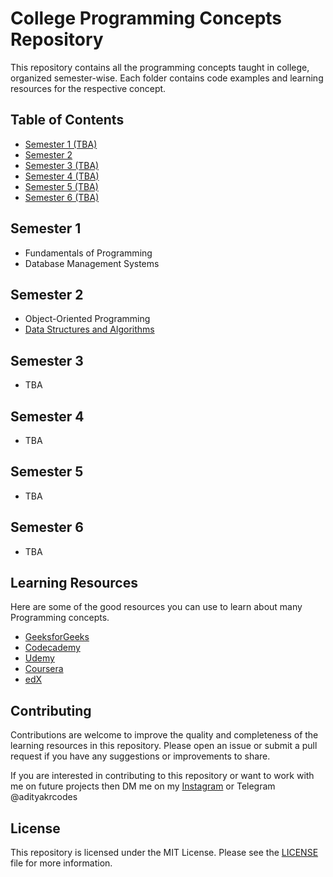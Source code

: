 # College Programming Concepts Repository

This repository contains all the programming concepts taught in college, organized semester-wise. Each folder contains code examples and learning resources for the respective concept.

## Table of Contents

- [Semester 1 (TBA)](#semester-1)
- [Semester 2](#semester-2)
- [Semester 3 (TBA)](#semester-3)
- [Semester 4 (TBA)](#semester-4)
- [Semester 5 (TBA)](#semester-5)
- [Semester 6 (TBA)](#semester-6)

## Semester 1

- Fundamentals of Programming
- Database Management Systems

## Semester 2

- Object-Oriented Programming
- [Data Structures and Algorithms](DSA.md)

## Semester 3

- TBA

## Semester 4

- TBA

## Semester 5

- TBA

## Semester 6

- TBA

## Learning Resources
Here are some of the good resources you can use to learn about many Programming concepts.

- [GeeksforGeeks](https://www.geeksforgeeks.org/)
- [Codecademy](https://www.codecademy.com/)
- [Udemy](https://www.udemy.com/)
- [Coursera](https://www.coursera.org/)
- [edX](https://www.edx.org/)

## Contributing

Contributions are welcome to improve the quality and completeness of the learning resources in this repository. Please open an issue or submit a pull request if you have any suggestions or improvements to share. 

If you are interested in contributing to this repository or want to work with me on future projects then DM me on my [Instagram](https://instagram.com/adityakrcodes) or Telegram @adityakrcodes


## License

This repository is licensed under the MIT License. Please see the [LICENSE](LICENSE) file for more information.
